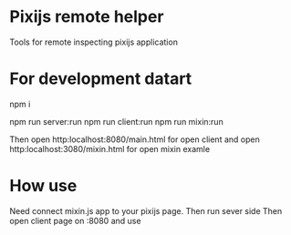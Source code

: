 # Pixijs remote helper

Tools for remote inspecting pixijs application


# For development datart

npm i

npm run server:run 
npm run client:run
npm run mixin:run

Then open http:localhost:8080/main.html for open client
and open http:localhost:3080/mixin.html for open mixin examle


# How use

Need connect mixin.js app to your pixijs page. Then run sever side
Then open client page on :8080 and use
